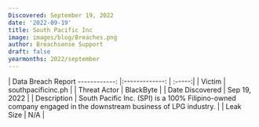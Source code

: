 ```yaml
---
Discovered: September 19, 2022
date: '2022-09-19'
title: South Pacific Inc
image: images/blog/Breaches.png
author: Breachsense Support
draft: false
yearmonths: 2022/september
---
```



| Data Breach Report
------------:     |:-------------:    | :-----:|
| Victim      | southpacificinc.ph     | 
| Threat Actor      | BlackByte      | 
| Date Discovered      | Sep 19, 2022      | 
| Description      | South Pacific Inc. (SPI) is a 100% Filipino-owned company engaged in the downstream business of LPG industry.      | 
| Leak Size      | N/A      | 

